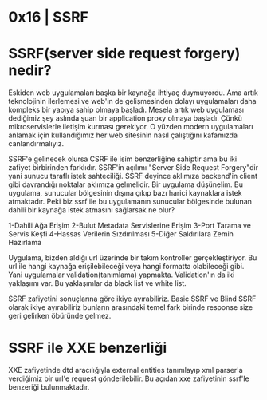 # **0x16 | SSRF**

# **SSRF(server side request forgery) nedir?**

Eskiden web uygulamaları başka bir kaynağa ihtiyaç duymuyordu. Ama artık teknolojinin ilerlemesi ve web'in de gelişmesinden dolayı uygulamaları daha kompleks bir yapıya
sahip olmaya başladı. Mesela artık web uygulaması dediğimiz şey aslında şuan bir application proxy olmaya başladı. Çünkü mikroservislerle iletişim kurması gerekiyor. O 
yüzden modern uygulamaları anlamak için kullandığımız her web sitesinin nasıl çalıştığını kafamızda canlandırmalıyız.

SSRF'e gelinecek olursa CSRF ile isim benzerliğine sahiptir ama bu iki zafiyet birbirinden farklıdır. SSRF'in açılımı "Server Side Request Forgery"dir yani sunucu 
taraflı istek sahteciliği. SSRF deyince aklımıza backend'in client gibi davrandığı noktalar aklımıza gelmelidir. Bir uygulama düşünelim. Bu uygulama, sunucular 
bölgesinin dışına çıkıp bazı harici kaynaklara istek atmaktadır. Peki biz ssrf ile bu uygulamanın sunucular bölgesinde bulunan dahili bir kaynağa istek atmasını 
sağlarsak ne olur? 

1-Dahili Ağa Erişim
2-Bulut Metadata Servislerine Erişim
3-Port Tarama ve Servis Keşfi
4-Hassas Verilerin Sızdırılması
5-Diğer Saldırılara Zemin Hazırlama

Uygulama, bizden aldığı url üzerinde bir takım kontroller gerçekleştiriyor. Bu url ile hangi kaynağa erişilebileceği veya hangi formatta olabileceği gibi. Yani uygulamalar validation(tanımlama) yapmakta. Validation'ın da iki yaklaşımı var. Bu yaklaşımlar da black list ve white list. 

SSRF zafiyetini sonuçlarına göre ikiye ayırabiliriz. Basic SSRF ve Blind SSRF olarak ikiye ayırabiliriz bunların arasındaki temel fark birinde response size geri gelirken öbüründe gelmez. 

# **SSRF ile XXE benzerliği**

XXE zafiyetinde dtd aracılığıyla external entities tanımlayıp xml parser'a verdiğimiz bir url'e request gönderilebilir. Bu açıdan xxe zafiyetinin ssrf'le benzeriği bulunmaktadır.
